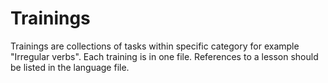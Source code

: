 # Trainings

Trainings are collections of tasks within specific category for example
"Irregular verbs". Each training is in one file. References to a lesson should
be listed in the language file.
